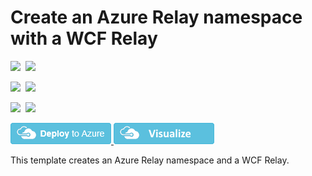 # Create an Azure Relay namespace with a WCF Relay

<IMG SRC="https://azurequickstartsservice.blob.core.windows.net/badges/201-azure-relay-create-wcfrelay/PublicLastTestDate.svg" />&nbsp;
<IMG SRC="https://azurequickstartsservice.blob.core.windows.net/badges/201-azure-relay-create-wcfrelay/PublicDeployment.svg" />&nbsp;

<IMG SRC="https://azurequickstartsservice.blob.core.windows.net/badges/201-azure-relay-create-wcfrelay/FairfaxLastTestDate.svg" />&nbsp;
<IMG SRC="https://azurequickstartsservice.blob.core.windows.net/badges/201-azure-relay-create-wcfrelay/FairfaxDeployment.svg" />&nbsp;

<IMG SRC="https://azurequickstartsservice.blob.core.windows.net/badges/201-azure-relay-create-wcfrelay/BestPracticeResult.svg" />&nbsp;
<IMG SRC="https://azurequickstartsservice.blob.core.windows.net/badges/201-azure-relay-create-wcfrelay/CredScanResult.svg" />&nbsp;

<a href="https://portal.azure.com/#create/Microsoft.Template/uri/https%3A%2F%2Fraw.githubusercontent.com%2FAzure%2Fazure-quickstart-templates%2Fmaster%2F201-azure-relay-create-wcfrelay%2Fazuredeploy.json" target="_blank">
    <img src="https://raw.githubusercontent.com/Azure/azure-quickstart-templates/master/1-CONTRIBUTION-GUIDE/images/deploytoazure.png"/>
</a>

<a href="http://armviz.io/#/?load=https%3A%2F%2Fraw.githubusercontent.com%2FAzure%2Fazure-quickstart-templates%2Fmaster%2F201-azure-relay-create-wcfrelay%2Fazuredeploy.json" target="_blank">
    <img src="https://raw.githubusercontent.com/Azure/azure-quickstart-templates/master/1-CONTRIBUTION-GUIDE/images/visualizebutton.png"/>
</a>

This template creates an Azure Relay namespace and a WCF Relay.

